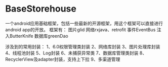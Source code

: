 # BaseStorehouse
一个android应用基础框架，包括一些最新的开源框架，用这个框架可以直接进行android app的开放。
框架有：
图片glid
网络rxjava、retrofit
事件EventBus
注入ButterKnife
数据库greenDao


涉及到的常用封装：
1、6.0权限管理类封装
2、网络库封装
3、图片处理库封装
4、线程池封装
5、Log封装
6、未捕获异常类
7、数据库管理类封装
8、RecyclerView及adapter封装，支持上下拉
9、多渠道管理
